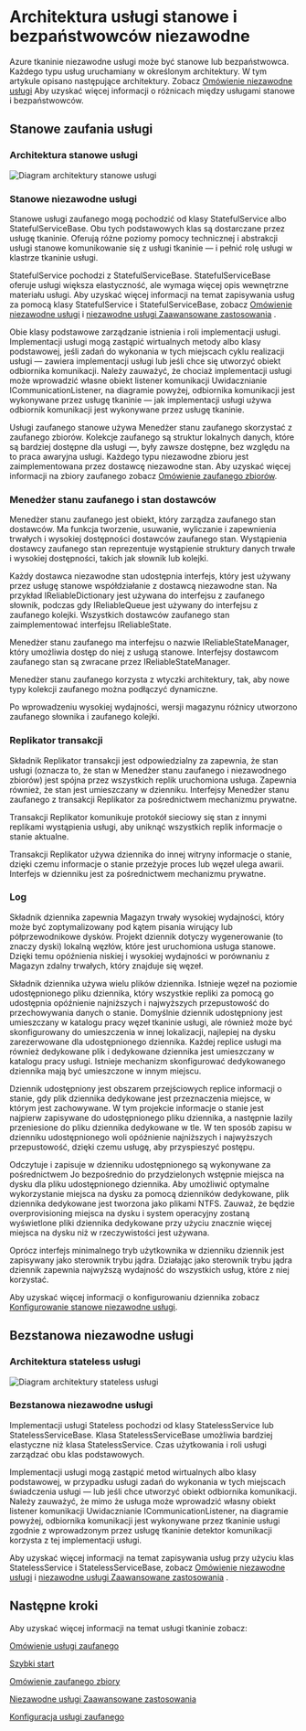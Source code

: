 <properties
   pageTitle="Architektura niezawodne usługi | Microsoft Azure"
   description="Omówienie architektura niezawodne usługi dla usług stanowe i bezpaństwowców"
   services="service-fabric"
   documentationCenter=".net"
   authors="AlanWarwick"
   manager="timlt"
   editor="vturecek"/>

<tags
   ms.service="Service-Fabric"
   ms.devlang="dotnet"
   ms.topic="article"
   ms.tgt_pltfrm="NA"
   ms.workload="NA"
   ms.date="03/30/2016"
   ms.author="alanwar"/>

# <a name="architecture-for-stateful-and-stateless-reliable-services"></a>Architektura usługi stanowe i bezpaństwowców niezawodne

Azure tkaninie niezawodne usługi może być stanowe lub bezpaństwowca. Każdego typu usług uruchamiany w określonym architektury. W tym artykule opisano następujące architektury.
Zobacz [Omówienie niezawodne usługi](service-fabric-reliable-services-introduction.md) Aby uzyskać więcej informacji o różnicach między usługami stanowe i bezpaństwowców.

## <a name="stateful-reliable-services"></a>Stanowe zaufania usługi

### <a name="architecture-of-a-stateful-service"></a>Architektura stanowe usługi
![Diagram architektury stanowe usługi](./media/service-fabric-reliable-services-platform-architecture/reliable-stateful-service-architecture.png)

### <a name="stateful-reliable-service"></a>Stanowe niezawodne usługi

Stanowe usługi zaufanego mogą pochodzić od klasy StatefulService albo StatefulServiceBase. Obu tych podstawowych klas są dostarczane przez usługę tkaninie. Oferują różne poziomy pomocy technicznej i abstrakcji usługi stanowe komunikowanie się z usługi tkaninie — i pełnić rolę usługi w klastrze tkaninie usługi.

StatefulService pochodzi z StatefulServiceBase. StatefulServiceBase oferuje usługi większa elastyczność, ale wymaga więcej opis wewnętrzne materiału usługi.
Aby uzyskać więcej informacji na temat zapisywania usług za pomocą klasy StatefulService i StatefulServiceBase, zobacz [Omówienie niezawodne usługi](service-fabric-reliable-services-introduction.md) i [niezawodne usługi Zaawansowane zastosowania](service-fabric-reliable-services-advanced-usage.md) .

Obie klasy podstawowe zarządzanie istnienia i roli implementacji usługi. Implementacji usługi mogą zastąpić wirtualnych metody albo klasy podstawowej, jeśli zadań do wykonania w tych miejscach cyklu realizacji usługi — zawiera implementacji usługi lub jeśli chce się utworzyć obiekt odbiornika komunikacji. Należy zauważyć, że chociaż implementacji usługi może wprowadzić własne obiekt listener komunikacji Uwidacznianie ICommunicationListener, na diagramie powyżej, odbiornika komunikacji jest wykonywane przez usługę tkaninie — jak implementacji usługi używa odbiornik komunikacji jest wykonywane przez usługę tkaninie.

Usługi zaufanego stanowe używa Menedżer stanu zaufanego skorzystać z zaufanego zbiorów. Kolekcje zaufanego są struktur lokalnych danych, które są bardziej dostępne dla usługi —, były zawsze dostępne, bez względu na to praca awaryjna usługi. Każdego typu niezawodne zbioru jest zaimplementowana przez dostawcę niezawodne stan.
Aby uzyskać więcej informacji na zbiory zaufanego zobacz [Omówienie zaufanego zbiorów](service-fabric-reliable-services-reliable-collections.md).

### <a name="reliable-state-manager-and-state-providers"></a>Menedżer stanu zaufanego i stan dostawców

Menedżer stanu zaufanego jest obiekt, który zarządza zaufanego stan dostawców. Ma funkcja tworzenie, usuwanie, wyliczanie i zapewnienia trwałych i wysokiej dostępności dostawców zaufanego stan. Wystąpienia dostawcy zaufanego stan reprezentuje wystąpienie struktury danych trwałe i wysokiej dostępności, takich jak słownik lub kolejki.

Każdy dostawca niezawodne stan udostępnia interfejs, który jest używany przez usługę stanowe współdziałanie z dostawcą niezawodne stan. Na przykład IReliableDictionary jest używana do interfejsu z zaufanego słownik, podczas gdy IReliableQueue jest używany do interfejsu z zaufanego kolejki. Wszystkich dostawców zaufanego stan zaimplementować interfejsu IReliableState.

Menedżer stanu zaufanego ma interfejsu o nazwie IReliableStateManager, który umożliwia dostęp do niej z usługą stanowe. Interfejsy dostawcom zaufanego stan są zwracane przez IReliableStateManager.

Menedżer stanu zaufanego korzysta z wtyczki architektury, tak, aby nowe typy kolekcji zaufanego można podłączyć dynamiczne.

Po wprowadzeniu wysokiej wydajności, wersji magazynu różnicy utworzono zaufanego słownika i zaufanego kolejki.

### <a name="transactional-replicator"></a>Replikator transakcji

Składnik Replikator transakcji jest odpowiedzialny za zapewnia, że stan usługi (oznacza to, że stan w Menedżer stanu zaufanego i niezawodnego zbiorów) jest spójna przez wszystkich replik uruchomiona usługa. Zapewnia również, że stan jest umieszczany w dzienniku. Interfejsy Menedżer stanu zaufanego z transakcji Replikator za pośrednictwem mechanizmu prywatne.

Transakcji Replikator komunikuje protokół sieciowy się stan z innymi replikami wystąpienia usługi, aby uniknąć wszystkich replik informacje o stanie aktualne.

Transakcji Replikator używa dziennika do innej witryny informacje o stanie, dzięki czemu informacje o stanie przeżyje proces lub węzeł ulega awarii. Interfejs w dzienniku jest za pośrednictwem mechanizmu prywatne.

### <a name="log"></a>Log

Składnik dziennika zapewnia Magazyn trwały wysokiej wydajności, który może być zoptymalizowany pod kątem pisania wirujący lub półprzewodnikowe dysków.  Projekt dziennik dotyczy wygenerowanie (to znaczy dyski) lokalną węzłów, które jest uruchomiona usługa stanowe. Dzięki temu opóźnienia niskiej i wysokiej wydajności w porównaniu z Magazyn zdalny trwałych, który znajduje się węzeł.

Składnik dziennika używa wielu plików dziennika. Istnieje węzeł na poziomie udostępnionego pliku dziennika, który wszystkie repliki za pomocą go udostępnia opóźnienie najniższych i najwyższych przepustowość do przechowywania danych o stanie. Domyślnie dziennik udostępniony jest umieszczany w katalogu pracy węzeł tkaninie usługi, ale również może być skonfigurowany do umieszczenia w innej lokalizacji, najlepiej na dysku zarezerwowane dla udostępnionego dziennika. Każdej replice usługi ma również dedykowane plik i dedykowane dziennika jest umieszczany w katalogu pracy usługi. Istnieje mechanizm skonfigurować dedykowanego dziennika mają być umieszczone w innym miejscu.

Dziennik udostępniony jest obszarem przejściowych replice informacji o stanie, gdy plik dziennika dedykowane jest przeznaczenia miejsce, w którym jest zachowywane. W tym projekcie informacje o stanie jest najpierw zapisywane do udostępnionego pliku dziennika, a następnie lazily przeniesione do pliku dziennika dedykowane w tle. W ten sposób zapisu w dzienniku udostępnionego woli opóźnienie najniższych i najwyższych przepustowość, dzięki czemu usługę, aby przyspieszyć postępu.

Odczytuje i zapisuje w dzienniku udostępnionego są wykonywane za pośrednictwem Jo bezpośrednio do przydzielonych wstępnie miejsca na dysku dla pliku udostępnionego dziennika. Aby umożliwić optymalne wykorzystanie miejsca na dysku za pomocą dzienników dedykowane, plik dziennika dedykowane jest tworzona jako plikami NTFS. Zauważ, że będzie overprovisioning miejsca na dysku i system operacyjny zostaną wyświetlone pliki dziennika dedykowane przy użyciu znacznie więcej miejsca na dysku niż w rzeczywistości jest używana.

Oprócz interfejs minimalnego tryb użytkownika w dzienniku dziennik jest zapisywany jako sterownik trybu jądra. Działając jako sterownik trybu jądra dziennik zapewnia najwyższą wydajność do wszystkich usług, które z niej korzystać.

Aby uzyskać więcej informacji o konfigurowaniu dziennika zobacz [Konfigurowanie stanowe niezawodne usługi](service-fabric-reliable-services-configuration.md).

## <a name="stateless-reliable-service"></a>Bezstanowa niezawodne usługi

### <a name="architecture-of-a-stateless-service"></a>Architektura stateless usługi
![Diagram architektury stateless usługi](./media/service-fabric-reliable-services-platform-architecture/reliable-stateless-service-architecture.png)

### <a name="stateless-reliable-service"></a>Bezstanowa niezawodne usługi

Implementacji usługi Stateless pochodzi od klasy StatelessService lub StatelessServiceBase. Klasa StatelessServiceBase umożliwia bardziej elastyczne niż klasa StatelessService.
Czas użytkowania i roli usługi zarządzać obu klas podstawowych.

Implementacji usługi mogą zastąpić metod wirtualnych albo klasy podstawowej, w przypadku usługi zadań do wykonania w tych miejscach świadczenia usługi — lub jeśli chce utworzyć obiekt odbiornika komunikacji. Należy zauważyć, że mimo że usługa może wprowadzić własny obiekt listener komunikacji Uwidacznianie ICommunicationListener, na diagramie powyżej, odbiornika komunikacji jest wykonywane przez tkaninie usługi zgodnie z wprowadzonym przez usługę tkaninie detektor komunikacji korzysta z tej implementacji usługi.

Aby uzyskać więcej informacji na temat zapisywania usług przy użyciu klas StatelessService i StatelessServiceBase, zobacz [Omówienie niezawodne usługi](service-fabric-reliable-services-introduction.md) i [niezawodne usługi Zaawansowane zastosowania](service-fabric-reliable-services-advanced-usage.md) .

<!--Every topic should have next steps and links to the next logical set of content to keep the customer engaged-->
## <a name="next-steps"></a>Następne kroki

Aby uzyskać więcej informacji na temat usługi tkaninie zobacz:

[Omówienie usługi zaufanego](service-fabric-reliable-services-introduction.md)

[Szybki start](service-fabric-reliable-services-quick-start.md)

[Omówienie zaufanego zbiory](service-fabric-reliable-services-reliable-collections.md)

[Niezawodne usługi Zaawansowane zastosowania](service-fabric-reliable-services-advanced-usage.md)

[Konfiguracja usługi zaufanego](service-fabric-reliable-services-configuration.md)  
